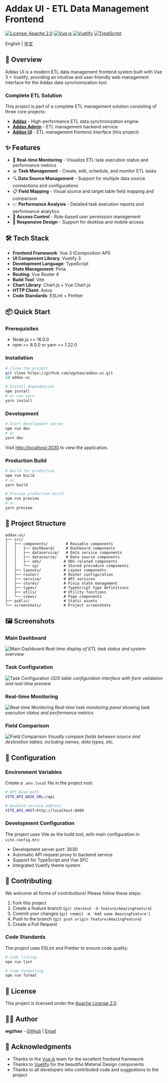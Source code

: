 # Addax UI - ETL Data Management Frontend

[![License: Apache 2.0](https://img.shields.io/badge/License-Apache%202.0-blue.svg)](https://opensource.org/licenses/Apache-2.0)
[![Vue.js](https://img.shields.io/badge/Vue.js-3.4+-4FC08D.svg)](https://vuejs.org/)
[![Vuetify](https://img.shields.io/badge/Vuetify-3.6+-1867C0.svg)](https://vuetifyjs.com/)
[![TypeScript](https://img.shields.io/badge/TypeScript-5.4+-3178C6.svg)](https://www.typescriptlang.org/)

English | [中文](README.md)

## 📖 Overview

Addax UI is a modern ETL data management frontend system built with Vue 3 + Vuetify, providing an intuitive and user-friendly web management interface for the Addax data synchronization tool.

### Complete ETL Solution

This project is part of a complete ETL management solution consisting of three core projects:

- **[Addax](https://github.com/wgzhao/addax)** - High-performance ETL data synchronization engine
- **[Addax Admin](https://github.com/wgzhao/addax-admin)** - ETL management backend service
- **[Addax UI](https://github.com/wgzhao/addax-ui)** - ETL management frontend interface (this project)

## ✨ Features

- 🚀 **Real-time Monitoring** - Visualize ETL task execution status and performance metrics
- 📊 **Task Management** - Create, edit, schedule, and monitor ETL tasks
- 🔍 **Data Source Management** - Support for multiple data source connections and configurations
- 📋 **Field Mapping** - Visual source and target table field mapping and comparison
- 📈 **Performance Analysis** - Detailed task execution reports and performance analytics
- 🔐 **Access Control** - Role-based user permission management
- 📱 **Responsive Design** - Support for desktop and mobile access

## 🛠️ Tech Stack

- **Frontend Framework**: Vue 3 (Composition API)
- **UI Component Library**: Vuetify 3
- **Development Language**: TypeScript
- **State Management**: Pinia
- **Routing**: Vue Router 4
- **Build Tool**: Vite
- **Chart Library**: Chart.js + Vue Chart.js
- **HTTP Client**: Axios
- **Code Standards**: ESLint + Prettier

## 📦 Quick Start

### Prerequisites

- Node.js >= 16.0.0
- npm >= 8.0.0 or yarn >= 1.22.0

### Installation

```bash
# Clone the project
git clone https://github.com/wgzhao/addax-ui.git
cd addax-ui

# Install dependencies
npm install
# or use yarn
yarn install
```

### Development

```bash
# Start development server
npm run dev
# or
yarn dev
```

Visit [http://localhost:3030](http://localhost:3030) to view the application.

### Production Build

```bash
# Build for production
npm run build
# or
yarn build

# Preview production build
npm run preview
# or
yarn preview
```

## 🎯 Project Structure

```text
addax-ui/
├── src/
│   ├── components/        # Reusable components
│   │   ├── dashboard/     # Dashboard components
│   │   ├── dataservice/   # Data service components
│   │   ├── datasource/    # Data source components
│   │   ├── ods/          # ODS related components
│   │   └── sp/           # Stored procedure components
│   ├── layouts/          # Layout components
│   ├── router/           # Router configuration
│   ├── service/          # API services
│   ├── stores/           # Pinia state management
│   ├── types/            # TypeScript type definitions
│   ├── utils/            # Utility functions
│   └── views/            # Page components
├── public/               # Static assets
└── screenshots/          # Project screenshots
```

## 🖼️ Screenshots

### Main Dashboard

![Main Dashboard](screenshots/home.jpg)
*Real-time display of ETL task status and system overview*

### Task Configuration

![Task Configuration](screenshots/maintable-modify.jpg)
*ODS table configuration interface with form validation and real-time preview*

### Real-time Monitoring

![Real-time Monitoring](screenshots/etl-monitor.jpg)
*Real-time task monitoring panel showing task execution status and performance metrics*

### Field Comparison

![Field Comparison](screenshots/maintable-fieldcompare.jpg)
*Visually compare fields between source and destination tables, including names, data types, etc.*

## 🔧 Configuration

### Environment Variables

Create a `.env.local` file in the project root:

```bash
# API base path
VITE_API_BASE_URL=/api

# Backend service address
VITE_API_HOST=http://localhost:8080
```

### Development Configuration

The project uses Vite as the build tool, with main configuration in `vite.config.mts`:

- Development server port: 3030
- Automatic API request proxy to backend service
- Support for TypeScript and Vue SFC
- Integrated Vuetify theme system

## 🤝 Contributing

We welcome all forms of contributions! Please follow these steps:

1. Fork this project
2. Create a feature branch (`git checkout -b feature/AmazingFeature`)
3. Commit your changes (`git commit -m 'Add some AmazingFeature'`)
4. Push to the branch (`git push origin feature/AmazingFeature`)
5. Create a Pull Request

### Code Standards

The project uses ESLint and Prettier to ensure code quality:

```bash
# Code linting
npm run lint

# Code formatting
npm run format
```

## 📄 License

This project is licensed under the [Apache License 2.0](LICENSE).

## 👨‍💻 Author

**wgzhao** - [GitHub](https://github.com/wgzhao) | [Email](mailto:wgzhao@gmail.com)

## 🙏 Acknowledgments

- Thanks to the [Vue.js](https://vuejs.org/) team for the excellent frontend framework
- Thanks to [Vuetify](https://vuetifyjs.com/) for the beautiful Material Design components
- Thanks to all developers who contributed code and suggestions to the project
